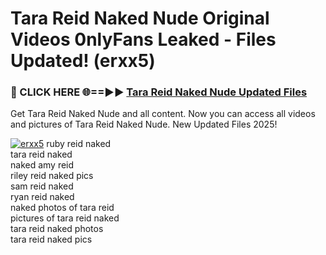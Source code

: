 # Tara Reid Naked Nude Original Videos 0nlyFans Leaked - Files Updated! (erxx5)

<h3>🔴 CLICK HERE 🌐==►► <a href="https://tinyurl.com/yckcrads" rel="nofollow">Tara Reid Naked Nude Updated Files</a></h3>

Get Tara Reid Naked Nude and all content. Now you can access all videos and pictures of Tara Reid Naked Nude. New Updated Files 2025!

[![erxx5](https://i.imgur.com/hpKpOFt.gif)](https://tinyurl.com/yckcrads)
ruby reid naked<br>
tara reid naked<br>
naked amy reid<br>
riley reid naked pics<br>
sam reid naked<br>
ryan reid naked<br>
naked photos of tara reid<br>
pictures of tara reid naked<br>
tara reid naked photos<br>
tara reid naked pics